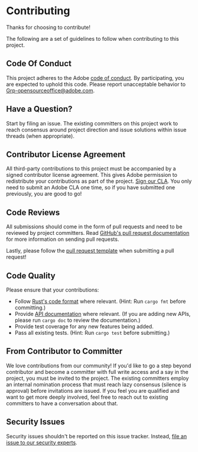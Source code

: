 # Contributing

Thanks for choosing to contribute!

The following are a set of guidelines to follow when contributing to this project.

## Code Of Conduct

This project adheres to the Adobe [code of conduct](../CODE_OF_CONDUCT.md). By participating,
you are expected to uphold this code. Please report unacceptable behavior to
[Grp-opensourceoffice@adobe.com](mailto:Grp-opensourceoffice@adobe.com).

## Have a Question?

Start by filing an issue. The existing committers on this project work to reach
consensus around project direction and issue solutions within issue threads
(when appropriate).

## Contributor License Agreement

All third-party contributions to this project must be accompanied by a signed contributor
license agreement. This gives Adobe permission to redistribute your contributions
as part of the project. [Sign our CLA](https://opensource.adobe.com/cla.html). You
only need to submit an Adobe CLA one time, so if you have submitted one previously,
you are good to go!

## Code Reviews

All submissions should come in the form of pull requests and need to be reviewed
by project committers. Read [GitHub's pull request documentation](https://help.github.com/articles/about-pull-requests/)
for more information on sending pull requests.

Lastly, please follow the [pull request template](PULL_REQUEST_TEMPLATE.md) when
submitting a pull request!

## Code Quality

Please ensure that your contributions:

* Follow [Rust's code format](https://github.com/rust-lang/rustfmt) where relevant. (Hint: Run `cargo fmt` before committing.)
* Provide [API documentation](https://doc.rust-lang.org/stable/rust-by-example/meta/doc.html) where relevant. (If you are adding new APIs, please run `cargo doc` to review the documentation.)
* Provide test coverage for any new features being added.
* Pass all existing tests. (Hint: Run `cargo test` before submitting.)

## From Contributor to Committer

We love contributions from our community! If you'd like to go a step beyond contributor
and become a committer with full write access and a say in the project, you must
be invited to the project. The existing committers employ an internal nomination
process that must reach lazy consensus (silence is approval) before invitations
are issued. If you feel you are qualified and want to get more deeply involved,
feel free to reach out to existing committers to have a conversation about that.

## Security Issues

Security issues shouldn't be reported on this issue tracker. Instead, [file an issue to our security experts](https://helpx.adobe.com/security/alertus.html).
